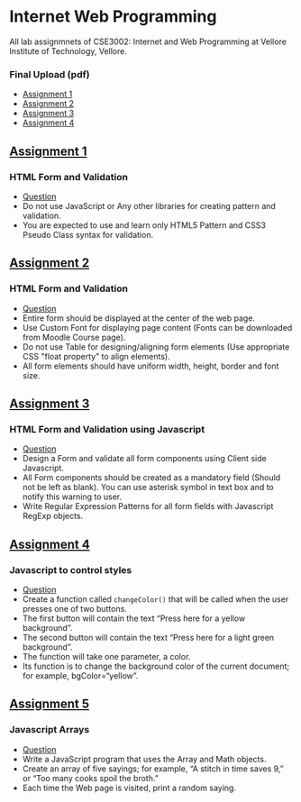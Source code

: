 # Internet Web Programming

All lab assignmnets of CSE3002: Internet and Web Programming at Vellore Institute of Technology, Vellore.

### Final Upload (pdf)
* [Assignment 1](https://github.com/jacobjohn2016/Internet-Web-Programming/blob/master/Final-Uploads/16BCE2205_HTML_lab1.pdf)
* [Assignment 2](https://github.com/jacobjohn2016/Internet-Web-Programming/blob/master/Final-Uploads/16BCE2205_HTML_lab2.pdf)
* [Assignment 3](https://github.com/jacobjohn2016/Internet-Web-Programming/blob/master/Final-Uploads/16BCE2205_CSS_lab3.pdf)
* [Assignment 4](https://github.com/jacobjohn2016/Internet-Web-Programming/blob/master/Final-Uploads/16BCE2205_JS_lab4.pdf)

## [Assignment 1](https://github.com/jacobjohn2016/Internet-Web-Programming/blob/master/HTML-forms/form_validation_basics.html)
### HTML Form and Validation
* [Question](https://github.com/jacobjohn2016/Internet-Web-Programming/blob/master/HTML-forms/VL2018195002845_AST01.pdf)
* Do not use JavaScript or Any other libraries for creating pattern and validation.
* You are expected to use and learn only HTML5 Pattern and CSS3 Pseudo Class syntax for validation.

## [Assignment 2](https://github.com/jacobjohn2016/Internet-Web-Programming/blob/master/HTML-forms/form_validation_lab.html)
### HTML Form and Validation
* [Question](https://github.com/jacobjohn2016/Internet-Web-Programming/blob/master/HTML-forms/VL2018195002845_AST02.pdf)
* Entire form should be displayed at the center of the web page.
* Use Custom Font for displaying page content (Fonts can be downloaded from
Moodle Course page).
* Do not use Table for designing/aligning form elements (Use appropriate CSS
"float property" to align elements).
* All form elements should have uniform width, height, border and font size.

## [Assignment 3](https://github.com/jacobjohn2016/Internet-Web-Programming/blob/master/Javascript/javascript_form_validation.html)
### HTML Form and Validation using Javascript
* [Question](https://github.com/jacobjohn2016/Internet-Web-Programming/blob/master/Javascript/VL2018195002845_AST03.pdf)
* Design a Form and validate all form components using Client side Javascript.
* All Form components should be created as a mandatory field (Should not be left as blank). You can use asterisk symbol in text box and to notify this warning to user.
* Write Regular Expression Patterns for all form fields with Javascript RegExp objects.

## [Assignment 4](https://github.com/jacobjohn2016/Internet-Web-Programming/blob/master/Javascript/changeColor.html)
### Javascript to control styles
* [Question](https://github.com/jacobjohn2016/Internet-Web-Programming/blob/master/Javascript/VL2018195002845_AST03.pdf)
* Create a function called `changeColor()` that will be called when the user presses one of two buttons.
* The first button will contain the text “Press here for a  yellow background”. 
* The second button will contain the text “Press here for a light green background”.
* The function will take one parameter, a color.
* Its function is to change the background color of the current document; for example, bgColor=“yellow”.

## [Assignment 5](https://github.com/jacobjohn2016/Internet-Web-Programming/blob/master/Javascript/array_and_sayings.html)
### Javascript Arrays
* [Question](https://github.com/jacobjohn2016/Internet-Web-Programming/blob/master/Javascript/VL2018195002845_AST03.pdf)
* Write a JavaScript program that uses the Array and Math objects. 
* Create an array of five sayings; for example, “A stitch in time saves 9,” or “Too many cooks spoil the broth.” 
* Each time the Web page is visited, print a random saying.